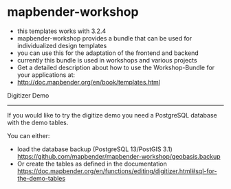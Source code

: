 mapbender-workshop
==================

* this templates works with 3.2.4
* mapbender-workshop provides a bundle that can be used for individualized design templates 
* you can use this for the adaptation of the frontend and backend
* currently this bundle is used in workshops and various projects
* Get a detailed description about how to use the Workshop-Bundle for your applications at:
* http://doc.mapbender.org/en/book/templates.html


Digitizer Demo 
***************

If you would like to try the digitize demo you need a PostgreSQL database with the demo tables. 

You can either:
* load the database backup (PostgreSQL 13/PostGIS 3.1) https://github.com/mapbender/mapbender-workshop/geobasis.backup
* Or create the tables as defined in the documentation https://doc.mapbender.org/en/functions/editing/digitizer.html#sql-for-the-demo-tables
